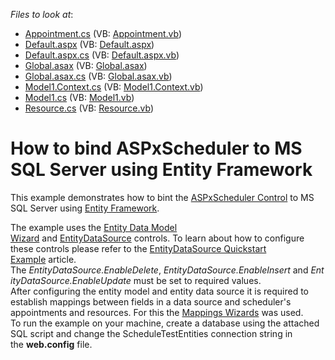 <!-- default file list -->
*Files to look at*:

* [Appointment.cs](./CS/T198803/Appointment.cs) (VB: [Appointment.vb](./VB/T198803/Appointment.vb))
* [Default.aspx](./CS/T198803/Default.aspx) (VB: [Default.aspx](./VB/T198803/Default.aspx))
* [Default.aspx.cs](./CS/T198803/Default.aspx.cs) (VB: [Default.aspx.vb](./VB/T198803/Default.aspx.vb))
* [Global.asax](./CS/T198803/Global.asax) (VB: [Global.asax](./VB/T198803/Global.asax))
* [Global.asax.cs](./CS/T198803/Global.asax.cs) (VB: [Global.asax.vb](./VB/T198803/Global.asax.vb))
* [Model1.Context.cs](./CS/T198803/Model1.Context.cs) (VB: [Model1.Context.vb](./VB/T198803/Model1.Context.vb))
* [Model1.cs](./CS/T198803/Model1.cs) (VB: [Model1.vb](./VB/T198803/Model1.vb))
* [Resource.cs](./CS/T198803/Resource.cs) (VB: [Resource.vb](./VB/T198803/Resource.vb))
<!-- default file list end -->
# How to bind ASPxScheduler to MS SQL Server using Entity Framework


<p>This example demonstrates how to bint the <a href="https://documentation.devexpress.com/#AspNet/CustomDocument3840">ASPxScheduler Control</a> to MS SQL Server using <a href="http://msdn.microsoft.com/en-us/data/ef.aspx">Entity Framework</a>. </p>
<p>The example uses the <a href="http://msdn.microsoft.com/en-us/library/vstudio/bb399247(v=vs.100).aspx">Entity Data Model Wizard</a> and <a href="http://msdn.microsoft.com/en-us/library/system.web.ui.webcontrols.entitydatasource(v=vs.110).aspx">EntityDataSource</a> controls. To learn about how to configure these controls please refer to the <a href="http://msdn.microsoft.com/en-us/library/cc668221(v=vs.100).aspx">EntityDataSource Quickstart Example</a> article.<br />The <em>EntityDataSource.EnableDelete</em>, <em>EntityDataSource.EnableInsert</em> and <em>EntityDataSource.</em><img src="http://i.msdn.microsoft.com/areas/global/content/clear.gif" alt="" /><em>EnableUpdate</em> must be set to required values.<br />After configuring the entity model and entity data source it is required to establish mappings between fields in a data source and scheduler's appointments and resources. For this the <a href="https://documentation.devexpress.com/#AspNet/CustomDocument4540">Mappings Wizards</a> was used.<br />To run the example on your machine, create a database using the attached SQL script and change the ScheduleTestEntities connection string in the <strong>web.config</strong> file.</p>

<br/>


